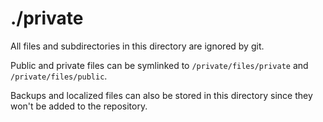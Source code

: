 # ./private

All files and subdirectories in this directory are ignored by git. 

Public and private files can be symlinked to `/private/files/private` and `/private/files/public`.

Backups and localized files can also be stored in this directory since they won't be added to the repository.